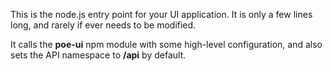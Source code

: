 This is the node.js entry point for your UI application. It is only a few lines long, and
rarely if ever needs to be modified.

It calls the **poe-ui** npm module with some high-level configuration, and also sets the API
namespace to **/api** by default.
